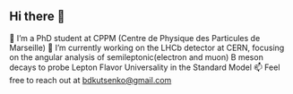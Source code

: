 ## Hi there 👋
🌱 I’m a PhD student at CPPM (Centre de Physique des Particules de Marseille)
🔭 I’m currently working on the LHCb detector at CERN, focusing on the angular analysis of semileptonic(electron and muon) B meson decays to probe Lepton Flavor Universality in the Standard Model
📫 Feel free to reach out at bdkutsenko@gmail.com
<!--
**bdkutsenko/bdkutsenko** is a ✨ _special_ ✨ repository because its `README.md` (this file) appears on your GitHub profile.

Here are some ideas to get you started:

- 🔭 I’m currently working on ...
- 🌱 I’m currently learning ...
- 👯 I’m looking to collaborate on ...
- 🤔 I’m looking for help with ...
- 💬 Ask me about ...
- 📫 How to reach me: ...
- 😄 Pronouns: ...
- ⚡ Fun fact: ...
-->
